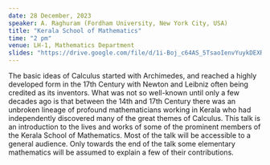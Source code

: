```yaml
---
date: 28 December, 2023
speaker: A. Raghuram (Fordham University, New York City, USA)
title: "Kerala School of Mathematics"
time: "2 pm" 
venue: LH-1, Mathematics Department
slides: "https://drive.google.com/file/d/1i-Boj_c64AS_5TsaoIenvYuykDEXRves/view"
---
```

The basic ideas of Calculus started with Archimedes, and reached a highly developed form in the 17th Century
with Newton and Leibniz often being credited as its inventors. What was not so well-known until only a few
decades ago is that between the 14th and 17th Century there was an unbroken lineage of profound mathematicians
working in Kerala who had independently discovered many of the great themes of Calculus. This talk is an
introduction to the lives and works of some of the prominent members of the Kerala School of Mathematics.
Most of the talk will be accessible to a general audience. Only towards the end of the talk some elementary
mathematics will be assumed to explain a few of their contributions.

